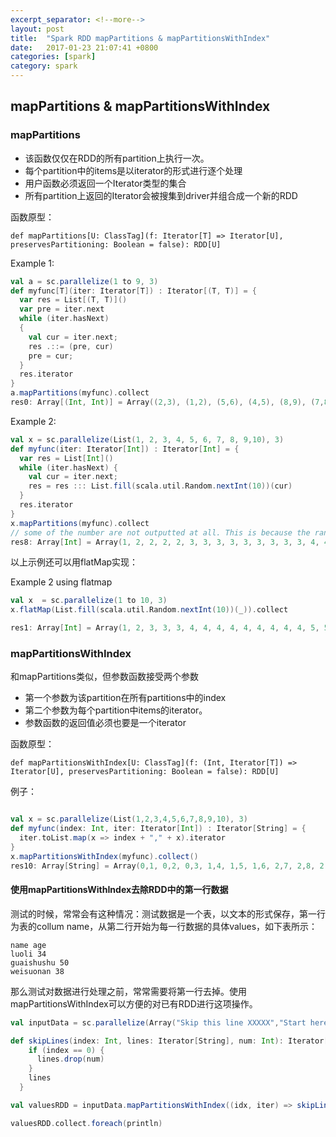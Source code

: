 ```yaml
---
excerpt_separator: <!--more-->
layout: post
title:  "Spark RDD mapPartitions & mapPartitionsWithIndex"
date:   2017-01-23 21:07:41 +0800
categories: [spark]
category: spark
---
```


## mapPartitions & mapPartitionsWithIndex

### mapPartitions


* 该函数仅仅在RDD的所有partition上执行一次。
* 每个partition中的items是以iterator的形式进行逐个处理
* 用户函数必须返回一个Iterator类型的集合
* 所有partition上返回的Iterator会被搜集到driver并组合成一个新的RDD


函数原型：

	def mapPartitions[U: ClassTag](f: Iterator[T] => Iterator[U], preservesPartitioning: Boolean = false): RDD[U]

Example 1:

```scala
val a = sc.parallelize(1 to 9, 3)
def myfunc[T](iter: Iterator[T]) : Iterator[(T, T)] = {
  var res = List[(T, T)]()
  var pre = iter.next
  while (iter.hasNext)
  {
    val cur = iter.next;
    res .::= (pre, cur)
    pre = cur;
  }
  res.iterator
}
a.mapPartitions(myfunc).collect
res0: Array[(Int, Int)] = Array((2,3), (1,2), (5,6), (4,5), (8,9), (7,8))
```


Example 2:

```scala
val x = sc.parallelize(List(1, 2, 3, 4, 5, 6, 7, 8, 9,10), 3)
def myfunc(iter: Iterator[Int]) : Iterator[Int] = {
  var res = List[Int]()
  while (iter.hasNext) {
    val cur = iter.next;
    res = res ::: List.fill(scala.util.Random.nextInt(10))(cur)
  }
  res.iterator
}
x.mapPartitions(myfunc).collect
// some of the number are not outputted at all. This is because the random number generated for it is zero.
res8: Array[Int] = Array(1, 2, 2, 2, 2, 3, 3, 3, 3, 3, 3, 3, 3, 3, 4, 4, 4, 4, 4, 4, 4, 5, 7, 7, 7, 9, 9, 10)
```

以上示例还可以用flatMap实现：

Example 2 using flatmap

```scala
val x  = sc.parallelize(1 to 10, 3)
x.flatMap(List.fill(scala.util.Random.nextInt(10))(_)).collect

res1: Array[Int] = Array(1, 2, 3, 3, 3, 4, 4, 4, 4, 4, 4, 4, 4, 4, 5, 5, 6, 6, 6, 6, 6, 6, 6, 6, 7, 7, 7, 8, 8, 8, 8, 8, 8, 8, 8, 9, 9, 9, 9, 9, 10, 10, 10, 10, 10, 10, 10, 10)
```



### mapPartitionsWithIndex


和mapPartitions类似，但参数函数接受两个参数

* 第一个参数为该partition在所有partitions中的index
* 第二个参数为每个partition中items的iterator。
* 参数函数的返回值必须也要是一个iterator


函数原型：

	def mapPartitionsWithIndex[U: ClassTag](f: (Int, Iterator[T]) => Iterator[U], preservesPartitioning: Boolean = false): RDD[U]


例子：

```scala

val x = sc.parallelize(List(1,2,3,4,5,6,7,8,9,10), 3)
def myfunc(index: Int, iter: Iterator[Int]) : Iterator[String] = {
  iter.toList.map(x => index + "," + x).iterator
}
x.mapPartitionsWithIndex(myfunc).collect()
res10: Array[String] = Array(0,1, 0,2, 0,3, 1,4, 1,5, 1,6, 2,7, 2,8, 2,9, 2,10)
```

#### 使用mapPartitionsWithIndex去除RDD中的第一行数据

测试的时候，常常会有这种情况：测试数据是一个表，以文本的形式保存，第一行为表的collum name，从第二行开始为每一行数据的具体values，如下表所示：

```
name age
luoli 34
guaishushu 50
weisuonan 38
```

那么测试对数据进行处理之前，常常需要将第一行去掉。使用mapPartitionsWithIndex可以方便的对已有RDD进行这项操作。

```scala
val inputData = sc.parallelize(Array("Skip this line XXXXX","Start here instead AAAA","Second line to work with BBB"))

def skipLines(index: Int, lines: Iterator[String], num: Int): Iterator[String] = {
    if (index == 0) {
      lines.drop(num)
    }
    lines
  }

val valuesRDD = inputData.mapPartitionsWithIndex((idx, iter) => skipLines(idx, iter, numLinesToSkip))

valuesRDD.collect.foreach(println)
```